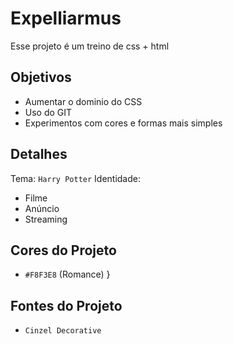 # Expelliarmus

Esse projeto é um treino de css + html

## Objetivos
 - Aumentar o dominio do CSS
 - Uso do GIT
 - Experimentos com cores e formas mais simples

## Detalhes
Tema: `Harry Potter`
Identidade: 
 - Filme
 - Anúncio
 - Streaming

## Cores do Projeto
- `#F8F3E8` (Romance)
}

## Fontes do Projeto
- `Cinzel Decorative`





